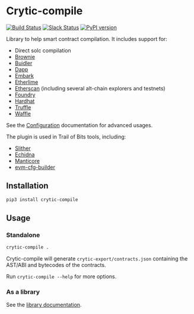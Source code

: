 # Crytic-compile
[![Build Status](https://img.shields.io/github/workflow/status/crytic/crytic-compile/CI/master)](https://github.com/crytic/crytic-compile/actions?query=workflow%3ACI)
[![Slack Status](https://slack.empirehacking.nyc/badge.svg)](https://slack.empirehacking.nyc)
[![PyPI version](https://badge.fury.io/py/crytic-compile.svg)](https://badge.fury.io/py/crytic-compile)

Library to help smart contract compilation. It includes support for:
- Direct solc compilation
- [Brownie](https://github.com/iamdefinitelyahuman/brownie)
- [Buidler](https://github.com/nomiclabs/buidler)
- [Dapp](https://dapp.tools/dapp/)
- [Embark](https://embark.status.im/)
- [Etherlime](https://github.com/LimeChain/etherlime)
- [Etherscan](https://etherscan.io/) (including several alt-chain explorers and testnets)
- [Foundry](https://github.com/foundry-rs/foundry/)
- [Hardhat](https://github.com/nomiclabs/hardhat)
- [Truffle](https://truffleframework.com/)
- [Waffle](https://github.com/EthWorks/Waffle)

See the [Configuration](https://github.com/crytic/crytic-compile/wiki/Configuration) documentation for advanced usages.

The plugin is used in Trail of Bits tools, including:
- [Slither](https://github.com/crytic/slither)
- [Echidna](https://github.com/crytic/echidna)
- [Manticore](https://github.com/trailofbits/manticore/)
- [evm-cfg-builder](https://github.com/crytic/evm_cfg_builder)


## Installation

```bash
pip3 install crytic-compile
```

## Usage

### Standalone
```bash
crytic-compile .
```

Crytic-compile will generate `crytic-export/contracts.json` containing the AST/ABI and bytecodes of the contracts.

Run `crytic-compile --help` for more options.

### As a library

See the [library documentation](https://github.com/crytic/crytic-compile/wiki/Library-Documentation).
